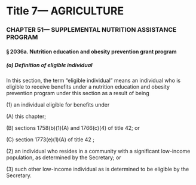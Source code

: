 
# Title 7— AGRICULTURE
### CHAPTER 51— SUPPLEMENTAL NUTRITION ASSISTANCE PROGRAM
#### § 2036a. Nutrition education and obesity prevention grant program
##### (a) Definition of eligible individual

In this section, the term “eligible individual” means an individual who is eligible to receive benefits under a nutrition education and obesity prevention program under this section as a result of being

(1) an individual eligible for benefits under

(A) this chapter;

(B) sections 1758(b)(1)(A) and 1766(c)(4) of title 42; or

(C) section 1773(e)(1)(A) of title 42 ;

(2) an individual who resides in a community with a significant low-income population, as determined by the Secretary; or

(3) such other low-income individual as is determined to be eligible by the Secretary.
